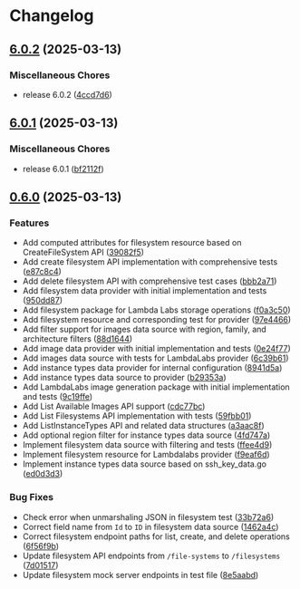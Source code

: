 # Changelog

## [6.0.2](https://github.com/elct9620/terraform-provider-lambdalabs/compare/v6.0.1...v6.0.2) (2025-03-13)


### Miscellaneous Chores

* release 6.0.2 ([4ccd7d6](https://github.com/elct9620/terraform-provider-lambdalabs/commit/4ccd7d6a6cc992bfa27a3f1955c657f92149f73d))

## [6.0.1](https://github.com/elct9620/terraform-provider-lambdalabs/compare/v0.6.0...v6.0.1) (2025-03-13)


### Miscellaneous Chores

* release 6.0.1 ([bf2112f](https://github.com/elct9620/terraform-provider-lambdalabs/commit/bf2112f7826d17c8beff72b703b652fd8e691dd8))

## [0.6.0](https://github.com/elct9620/terraform-provider-lambdalabs/compare/v0.5.0...v0.6.0) (2025-03-13)


### Features

* Add computed attributes for filesystem resource based on CreateFileSystem API ([39082f5](https://github.com/elct9620/terraform-provider-lambdalabs/commit/39082f518dca619a8aced8b37562fd3d24b57fa8))
* Add create filesystem API implementation with comprehensive tests ([e87c8c4](https://github.com/elct9620/terraform-provider-lambdalabs/commit/e87c8c4fcfade3b1d58ec71ea0ca0df2dfa13779))
* Add delete filesystem API with comprehensive test cases ([bbb2a71](https://github.com/elct9620/terraform-provider-lambdalabs/commit/bbb2a71e32e9e91b23d4c61bec09840bfad036aa))
* Add filesystem data provider with initial implementation and tests ([950dd87](https://github.com/elct9620/terraform-provider-lambdalabs/commit/950dd874de071ae0a922a3bd25a674d124e4af73))
* Add filesystem package for Lambda Labs storage operations ([f0a3c50](https://github.com/elct9620/terraform-provider-lambdalabs/commit/f0a3c50e9b604239d39d4f75977fe4167f94cd24))
* Add filesystem resource and corresponding test for provider ([97e4466](https://github.com/elct9620/terraform-provider-lambdalabs/commit/97e44663ef1bf968842f429ec22f2beac654783a))
* Add filter support for images data source with region, family, and architecture filters ([88d1644](https://github.com/elct9620/terraform-provider-lambdalabs/commit/88d16447df34e0a8d940b939c9ec26a4a62b60cd))
* Add image data provider with initial implementation and tests ([0e24f77](https://github.com/elct9620/terraform-provider-lambdalabs/commit/0e24f7729a05bba2719e149fcf24f31a621a1561))
* Add images data source with tests for LambdaLabs provider ([6c39b61](https://github.com/elct9620/terraform-provider-lambdalabs/commit/6c39b6139173a7be9207d4017401517820597996))
* Add instance types data provider for internal configuration ([8941d5a](https://github.com/elct9620/terraform-provider-lambdalabs/commit/8941d5a29319cf66536d9382eae76d031804b3d1))
* Add instance types data source to provider ([b29353a](https://github.com/elct9620/terraform-provider-lambdalabs/commit/b29353a6e38bdf5aa488d06f6a7a2610ab5090b0))
* Add LambdaLabs image generation package with initial implementation and tests ([9c19ffe](https://github.com/elct9620/terraform-provider-lambdalabs/commit/9c19ffe1fabbde9a7261b7da8a3347db777b8999))
* Add List Available Images API support ([cdc77bc](https://github.com/elct9620/terraform-provider-lambdalabs/commit/cdc77bc939593875ea8e9be369edd46ca4c643c0))
* Add List Filesystems API implementation with tests ([59fbb01](https://github.com/elct9620/terraform-provider-lambdalabs/commit/59fbb01be01e86adf3524a179c4feb5adde66ccd))
* Add ListInstanceTypes API and related data structures ([a3aac8f](https://github.com/elct9620/terraform-provider-lambdalabs/commit/a3aac8f39e8d4590344ed98ae86c6b9a68118327))
* Add optional region filter for instance types data source ([4fd747a](https://github.com/elct9620/terraform-provider-lambdalabs/commit/4fd747a35cbb99d28b2df7a4e0edb5b3f576e158))
* Implement filesystem data source with filtering and tests ([ffee4d9](https://github.com/elct9620/terraform-provider-lambdalabs/commit/ffee4d99ee81c109ae13997d4ea6dda26c185b81))
* Implement filesystem resource for Lambdalabs provider ([f9eaf6d](https://github.com/elct9620/terraform-provider-lambdalabs/commit/f9eaf6d99ddbd6e77adb784f07ec1f13e247d010))
* Implement instance types data source based on ssh_key_data.go ([ed0d3d3](https://github.com/elct9620/terraform-provider-lambdalabs/commit/ed0d3d3f647cbfc9046376018f69e9fa5ed28310))


### Bug Fixes

* Check error when unmarshaling JSON in filesystem test ([33b72a6](https://github.com/elct9620/terraform-provider-lambdalabs/commit/33b72a6c32c2bcd5d6769781ab1275dd8f99fd3c))
* Correct field name from `Id` to `ID` in filesystem data source ([1462a4c](https://github.com/elct9620/terraform-provider-lambdalabs/commit/1462a4cc35b1d140acf6beae1cbbd86142dcdbcb))
* Correct filesystem endpoint paths for list, create, and delete operations ([6f56f9b](https://github.com/elct9620/terraform-provider-lambdalabs/commit/6f56f9b7212a24861eecbf0cc6ca12b98c72f02f))
* Update filesystem API endpoints from `/file-systems` to `/filesystems` ([7d01517](https://github.com/elct9620/terraform-provider-lambdalabs/commit/7d015175e9c569a89907f6a1051f4d26a9bf8b64))
* Update filesystem mock server endpoints in test file ([8e5aabd](https://github.com/elct9620/terraform-provider-lambdalabs/commit/8e5aabd0522543767f75a109ff84a6c342f4b24e))
